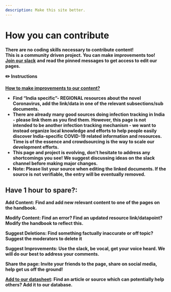 ```yaml
---
description: Make this site better.
---
```


# How you can contribute

**There are no coding skills necessary to contribute content!    
This is a community driven project. You can make improvements too!**  
[**Join our slack**](https://join.slack.com/t/covid-19indiasupport/shared_invite/zt-d0qjoovn-4VE2rEaVmKqY84TrTMIxug) **and read the pinned messages to get access to edit our pages.**

**✏️ Instructions**

[**How to make improvements to our content?**](https://docs.google.com/document/d/1rySoaC8TFqwsCQH4LHS0p7lVHnmXvFmiSN_1b8cpYk8/edit)

* **Find “India specific”- REGIONAL resources about the novel Coronavirus, add the link/data in one of the relevant subsections/sub documents.** 
* **There are already many good sources doing infection tracking in India - please link them as you find them. However, this page is not intended to be another infection tracking mechanism - we want to instead organize local knowledge and efforts to help people easily discover India-specific COVID-19 related information and resources. Time is of the essence and crowdsourcing is the way to scale our development efforts.** 
* **This page and project is evolving, don’t hesitate to address any shortcomings you see! We suggest discussing ideas on the slack channel before making major changes.** 
* **Note: Please list your source when editing the linked documents. If the source is not verifiable, the entry will be eventually removed.**

## **Have 1 hour to spare?:** 

**Add Content: Find and add new relevant content to one of the pages on the handbook.**   


**Modify Content: Find an error? Find an updated resource link/datapoint? Modify the handbook to reflect this.**   


**Suggest Deletions: Find something factually inaccurate or off topic? Suggest the moderators to delete it**  


**Suggest Improvements: Use the slack, be vocal, get your voice heard. We will do our best to address your comments.**   


**Share the page: Invite your friends to the page, share on social media, help get us off the ground!**  


[**Add to our datasheet**](https://docs.google.com/document/d/1HX_zbPuXjgz-7qIQctCljSgJzFq3QgQDUlLZ4tEvjVo/edit)**: Find an article or source which can potentially help others? Add it to our database.**   


